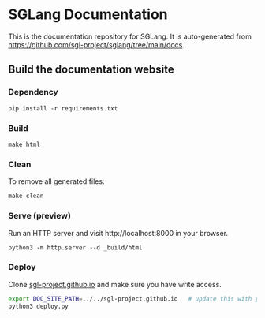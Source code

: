 # SGLang Documentation
This is the documentation repository for SGLang. It is auto-generated from https://github.com/sgl-project/sglang/tree/main/docs.

## Build the documentation website

### Dependency
```
pip install -r requirements.txt
```

### Build
```
make html
```

### Clean
To remove all generated files:
```
make clean
```

### Serve (preview)
Run an HTTP server and visit http://localhost:8000 in your browser.

```
python3 -m http.server --d _build/html
```

### Deploy
Clone [sgl-project.github.io](https://github.com/sgl-project/sgl-project.github.io) and make sure you have write access.

```bash
export DOC_SITE_PATH=../../sgl-project.github.io   # update this with your path
python3 deploy.py
```
